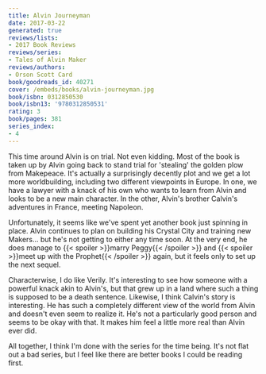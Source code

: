```yaml
---
title: Alvin Journeyman
date: 2017-03-22
generated: true
reviews/lists:
- 2017 Book Reviews
reviews/series:
- Tales of Alvin Maker
reviews/authors:
- Orson Scott Card
book/goodreads_id: 40271
cover: /embeds/books/alvin-journeyman.jpg
book/isbn: 0312850530
book/isbn13: '9780312850531'
rating: 3
book/pages: 381
series_index:
- 4
---
```

This time around Alvin is on trial. Not even kidding. Most of the book is taken up by Alvin going back to stand trial for 'stealing' the golden plow from Makepeace. It's actually a surprisingly decently plot and we get a lot more worldbuilding, including two different viewpoints in Europe. In one, we have a lawyer with a knack of his own who wants to learn from Alvin and looks to be a new main character. In the other, Alvin's brother Calvin's adventures in France, meeting Napoleon.  

Unfortunately, it seems like we've spent yet another book just spinning in place. Alvin continues to plan on building his Crystal City and training new Makers... but he's not getting to either any time soon. At the very end, he does manage to  {{< spoiler >}}marry Peggy{{< /spoiler >}}  and  {{< spoiler >}}meet up with the Prophet{{< /spoiler >}}  again, but it feels only to set up the next sequel.  

<!--more-->

Characterwise, I do like Verily. It's interesting to see how someone with a powerful knack akin to Alvin's, but that grew up in a land where such a thing is supposed to be a death sentence. Likewise, I think Calvin's story is interesting. He has such a completely different view of the world from Alvin and doesn't even seem to realize it. He's not a particularly good person and seems to be okay with that. It makes him feel a little more real than Alvin ever did.  

All together, I think I'm done with the series for the time being. It's not flat out a bad series, but I feel like there are better books I could be reading first.